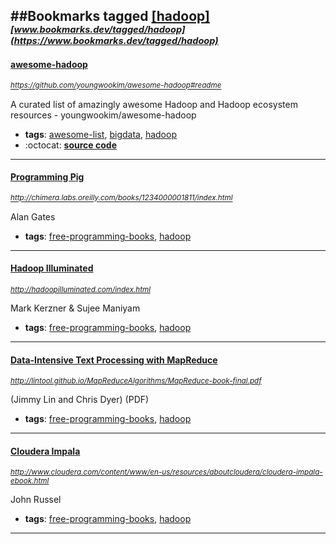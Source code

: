 ##Bookmarks tagged [[hadoop]](https://www.bookmarks.dev?q=[hadoop])
_<sup><sup>[www.bookmarks.dev/tagged/hadoop](https://www.bookmarks.dev/tagged/hadoop)</sup></sup>_
---
#### [awesome-hadoop](https://github.com/youngwookim/awesome-hadoop#readme)
_<sup>https://github.com/youngwookim/awesome-hadoop#readme</sup>_

A curated list of amazingly awesome Hadoop and Hadoop ecosystem resources - youngwookim/awesome-hadoop
* **tags**: [awesome-list](../tagged/awesome-list.md), [bigdata](../tagged/bigdata.md), [hadoop](../tagged/hadoop.md)
* :octocat: **[source code](https://github.com/youngwookim/awesome-hadoop#readme)**
---
#### [Programming Pig](http://chimera.labs.oreilly.com/books/1234000001811/index.html)
_<sup>http://chimera.labs.oreilly.com/books/1234000001811/index.html</sup>_

Alan Gates
* **tags**: [free-programming-books](../tagged/free-programming-books.md), [hadoop](../tagged/hadoop.md)
---
#### [Hadoop Illuminated](http://hadoopilluminated.com/index.html)
_<sup>http://hadoopilluminated.com/index.html</sup>_

Mark Kerzner & Sujee Maniyam
* **tags**: [free-programming-books](../tagged/free-programming-books.md), [hadoop](../tagged/hadoop.md)
---
#### [Data-Intensive Text Processing with MapReduce](http://lintool.github.io/MapReduceAlgorithms/MapReduce-book-final.pdf)
_<sup>http://lintool.github.io/MapReduceAlgorithms/MapReduce-book-final.pdf</sup>_

(Jimmy Lin and Chris Dyer) (PDF)
* **tags**: [free-programming-books](../tagged/free-programming-books.md), [hadoop](../tagged/hadoop.md)
---
#### [Cloudera Impala](http://www.cloudera.com/content/www/en-us/resources/aboutcloudera/cloudera-impala-ebook.html)
_<sup>http://www.cloudera.com/content/www/en-us/resources/aboutcloudera/cloudera-impala-ebook.html</sup>_

John Russel
* **tags**: [free-programming-books](../tagged/free-programming-books.md), [hadoop](../tagged/hadoop.md)
---
